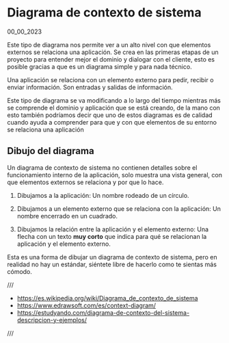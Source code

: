 # Diagrama de contexto de sistema
00_00_2023

Este tipo de diagrama nos permite ver a un alto nivel con que elementos externos se relaciona una aplicación. Se crea en las primeras etapas de un proyecto para entender mejor el dominio y dialogar con el cliente, esto es posible gracias a que es un diagrama simple y para nada técnico.

Una aplicación se relaciona con un elemento externo para pedir, recibir o enviar información. Son entradas y salidas de información.

Este tipo de diagrama se va modificando a lo largo del tiempo mientras más se comprende el dominio y aplicación que se está creando, de la mano con esto también podríamos decir que uno de estos diagramas es de calidad cuando ayuda a comprender para que y con que elementos de su entorno se relaciona una aplicación

## Dibujo del diagrama

Un diagrama de contexto de sistema no contienen detalles sobre el funcionamiento interno de la aplicación, solo muestra una vista general, con que elementos externos se relaciona y por que lo hace.

1. Dibujamos a la aplicación: Un nombre rodeado de un círculo.

2. Dibujamos a un elemento externo que se relaciona con la aplicación: Un nombre encerrado en un cuadrado.

3. Dibujamos la relación entre la aplicación y el elemento externo: Una flecha con un texto **muy corto** que indica para qué se relacionan la aplicación y el elemento externo.

Esta es una forma de dibujar un diagrama de contexto de sistema, pero en realidad no hay un estándar, siéntete libre de hacerlo como te sientas más cómodo.

///

* https://es.wikipedia.org/wiki/Diagrama_de_contexto_de_sistema
* https://www.edrawsoft.com/es/context-diagram/
* https://estudyando.com/diagrama-de-contexto-del-sistema-descripcion-y-ejemplos/

///
